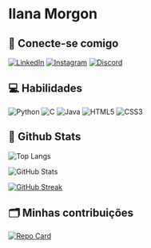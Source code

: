 # Ilana Morgon

## 📲 Conecte-se comigo
[![LinkedIn](https://img.shields.io/badge/LinkedIn-000?style=for-the-badge&logo=linkedin&logoColor=74d7f7)](https://www.linkedin.com/in/ilana-morgon/) [![Instagram](https://img.shields.io/badge/Instagram-000?style=for-the-badge&logo=instagram&logoColor=74d7f7)](https://www.instagram.com/morgvnz/) [![Discord](https://img.shields.io/badge/Discord-000?style=for-the-badge&logo=discord&logoColor=74d7f7)](https://www.discord.com/in/morwais/)
## 💻 Habilidades
![Python](https://img.shields.io/badge/Python-000?style=for-the-badge&logo=python&logoColor=74d7f7) ![C](https://img.shields.io/badge/C-000?style=for-the-badge&logo=c&logoColor=74d7f7) ![Java](https://img.shields.io/badge/Java-000?style=for-the-badge&logo=java) ![HTML5](https://img.shields.io/badge/HTML5-000?style=for-the-badge&logo=html5&logoColor=74d7f7) ![CSS3](https://img.shields.io/badge/CSS3-000?style=for-the-badge&logo=css3&logoColor=74d7f7)

## 👾 Github Stats

![Top Langs](https://github-readme-stats-git-masterrstaa-rickstaa.vercel.app/api/top-langs/?username=morwai&bg_color=000&border_color=74d7f7&title_color=74d7f7&text_color=FFF)

![GitHub Stats](https://github-readme-stats.vercel.app/api?username=morwai&theme=transparent&bg_color=000&border_color=74d7f7&show_icons=true&icon_color=74d7f7&title_color=74d7f7&text_color=FFF&hide_title=true)

[![GitHub Streak](https://streak-stats.demolab.com/?user=morwai&theme=windows-dark&background=000&border=74d7f7&dates=FFF)](https://git.io/streak-stats)

## 🗂️ Minhas contribuições
[![Repo Card](https://github-readme-stats.vercel.app/api/pin/?username=morwai&repo=dio-lab-open-source&bg_color=000&border_color=74d7f7&show_icons=true&icon_color=74d7f7&title_color=74d7f7&text_color=FFF)](https://github.com/SEUUSERNAME/SEUREPOSITORIO)